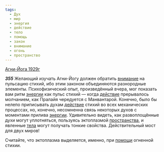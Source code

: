 ```yaml
---
tags:
  - Дух
  - мир
  - энергия
  - действие
  - тело
  - помощь
  - закон
  - внимание
  - огонь
  - пространство
---
```


[Агни-Йога 1929г](/agni/1929)

___355___
Желающий изучать Агни-Йогу должен обратить [внимание](/tag/#внимание) на пульсацию стихий, ибо этим законом объединяются разнородные элементы. Психофизический опыт, произведённый вчера, мог показать вам ритм [энергии](/tag/#энергия) как пульс стихий — когда [действие](/tag/#действие) прерывалось молчанием, как Пралайя чередуется с Манвантарой. Конечно, было бы нелепо приписывать духам [действие](/tag/#действие) стихий во всех механических процессах, но, конечно, несомненна связь некоторых духов с моментами прилива [энергии](/tag/#энергия). Удивительно видеть, как развоплощённые духи могут уплотняться, пользуясь эктоплазмой [пространства](/tag/#пространство), и явленные [тела](/tag/#тело) могут получать тонкие свойства. Действительный мост для двух миров!   

Считайте, что эктоплазма выделяется, именно, при [помощи](/tag/#помощь) огненной стихии.